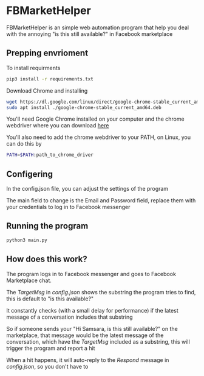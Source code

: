 # FBMarketHelper
FBMarketHelper is an simple web automation program that help you deal with the annoying "is this still available?" in Facebook marketplace

## Prepping envrioment
To install requirments
```bash
pip3 install -r requirements.txt
```

Download Chrome and installing 
```bash
wget https://dl.google.com/linux/direct/google-chrome-stable_current_amd64.deb
sudo apt install ./google-chrome-stable_current_amd64.deb
```

You'll need Google Chrome installed on your computer and the chrome webdriver where you can download [here](https://chromedriver.chromium.org/downloads)

You'll also need to add the chrome webdriver to your PATH, on Linux, you can do this by
```bash
PATH=$PATH:path_to_chrome_driver
```

## Configering
In the config.json file, you can adjust the settings of the program

The main field to change is the Email and Password field, replace them with your credentials to log in to Facebook messenger

## Running the program
```bash
python3 main.py
```

## How does this work?
The program logs in to Facebook messenger and goes to Facebook Marketplace chat.

The *TargetMsg* in *config.json* shows the substring the program tries to find, this is default to "is this available?"

It constantly checks (with a small delay for performance) if the latest message of a conversation includes that substring

So if someone sends your "Hi Samsara, is this still available?" on the marketplace, that message would be the latest message of the conversation, which have the *TargetMsg* included as a substring, this will trigger the program and report a hit

When a hit happens, it will auto-reply to the *Respond* message in *config.json*, so you don't have to
